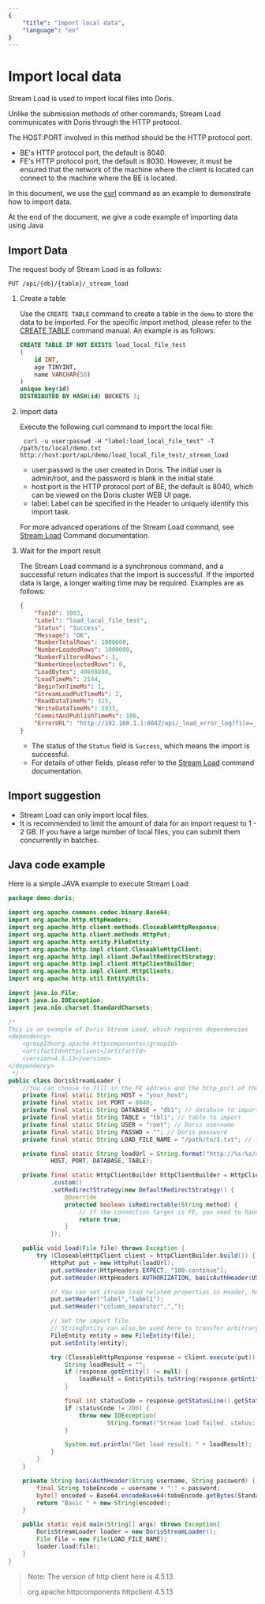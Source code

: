 ```yaml
---
{
    "title": "Import local data",
    "language": "en"
}
---
```


<!-- 
Licensed to the Apache Software Foundation (ASF) under one
or more contributor license agreements.  See the NOTICE file
distributed with this work for additional information
regarding copyright ownership.  The ASF licenses this file
to you under the Apache License, Version 2.0 (the
"License"); you may not use this file except in compliance
with the License.  You may obtain a copy of the License at

  http://www.apache.org/licenses/LICENSE-2.0

Unless required by applicable law or agreed to in writing,
software distributed under the License is distributed on an
"AS IS" BASIS, WITHOUT WARRANTIES OR CONDITIONS OF ANY
KIND, either express or implied.  See the License for the
specific language governing permissions and limitations
under the License.
-->

# Import local data

Stream Load is used to import local files into Doris.

Unlike the submission methods of other commands, Stream Load communicates with Doris through the HTTP protocol.

The HOST:PORT involved in this method should be the HTTP protocol port.

- BE's HTTP protocol port, the default is 8040.
- FE's HTTP protocol port, the default is 8030. However, it must be ensured that the network of the machine where the client is located can connect to the machine where the BE is located.

In this document, we use the [curl](https://curl.se/docs/manpage.html) command as an example to demonstrate how to import data.

At the end of the document, we give a code example of importing data using Java

## Import Data

The request body of Stream Load is as follows:

````text
PUT /api/{db}/{table}/_stream_load
````

1. Create a table

   Use the `CREATE TABLE` command to create a table in the `demo` to store the data to be imported. For the specific import method, please refer to the [CREATE TABLE](../../../sql-manual/sql-reference/Data-Definition-Statements/Create/CREATE-TABLE.md) command manual. An example is as follows:

   ```sql
   CREATE TABLE IF NOT EXISTS load_local_file_test
   (
       id INT,
       age TINYINT,
       name VARCHAR(50)
   )
   unique key(id)
   DISTRIBUTED BY HASH(id) BUCKETS 3;
   ````

2. Import data

   Execute the following curl command to import the local file:

   ````text
    curl -u user:passwd -H "label:load_local_file_test" -T /path/to/local/demo.txt http://host:port/api/demo/load_local_file_test/_stream_load
   ````

   - user:passwd is the user created in Doris. The initial user is admin/root, and the password is blank in the initial state.
   - host:port is the HTTP protocol port of BE, the default is 8040, which can be viewed on the Doris cluster WEB UI page.
   - label: Label can be specified in the Header to uniquely identify this import task.

   For more advanced operations of the Stream Load command, see [Stream Load](../../../sql-manual/sql-reference/Data-Manipulation-Statements/Load/STREAM-LOAD.md) Command documentation.

3. Wait for the import result

   The Stream Load command is a synchronous command, and a successful return indicates that the import is successful. If the imported data is large, a longer waiting time may be required. Examples are as follows:

   ````json
   {
       "TxnId": 1003,
       "Label": "load_local_file_test",
       "Status": "Success",
       "Message": "OK",
       "NumberTotalRows": 1000000,
       "NumberLoadedRows": 1000000,
       "NumberFilteredRows": 1,
       "NumberUnselectedRows": 0,
       "LoadBytes": 40888898,
       "LoadTimeMs": 2144,
       "BeginTxnTimeMs": 1,
       "StreamLoadPutTimeMs": 2,
       "ReadDataTimeMs": 325,
       "WriteDataTimeMs": 1933,
       "CommitAndPublishTimeMs": 106,
       "ErrorURL": "http://192.168.1.1:8042/api/_load_error_log?file=__shard_0/error_log_insert_stmt_db18266d4d9b4ee5-abb00ddd64bdf005_db18266d4d9b4ee5_abb00ddd64bdf005"
   }
   ````

   - The status of the `Status` field is `Success`, which means the import is successful.
   - For details of other fields, please refer to the [Stream Load](../../../sql-manual/sql-reference/Data-Manipulation-Statements/Load/STREAM-LOAD.md) command documentation.

## Import suggestion

- Stream Load can only import local files.
- It is recommended to limit the amount of data for an import request to 1 - 2 GB. If you have a large number of local files, you can submit them concurrently in batches.

## Java code example

Here is a simple JAVA example to execute Stream Load:

````java
package demo.doris;

import org.apache.commons.codec.binary.Base64;
import org.apache.http.HttpHeaders;
import org.apache.http.client.methods.CloseableHttpResponse;
import org.apache.http.client.methods.HttpPut;
import org.apache.http.entity.FileEntity;
import org.apache.http.impl.client.CloseableHttpClient;
import org.apache.http.impl.client.DefaultRedirectStrategy;
import org.apache.http.impl.client.HttpClientBuilder;
import org.apache.http.impl.client.HttpClients;
import org.apache.http.util.EntityUtils;

import java.io.File;
import java.io.IOException;
import java.nio.charset.StandardCharsets;

/*
This is an example of Doris Stream Load, which requires dependencies
<dependency>
    <groupId>org.apache.httpcomponents</groupId>
    <artifactId>httpclient</artifactId>
    <version>4.5.13</version>
</dependency>
 */
public class DorisStreamLoader {
    //You can choose to fill in the FE address and the http_port of the FE, but the connectivity between the client and the BE node must be guaranteed.
    private final static String HOST = "your_host";
    private final static int PORT = 8040;
    private final static String DATABASE = "db1"; // database to import
    private final static String TABLE = "tbl1"; // table to import
    private final static String USER = "root"; // Doris username
    private final static String PASSWD = ""; // Doris password
    private final static String LOAD_FILE_NAME = "/path/to/1.txt"; // local file path to import

    private final static String loadUrl = String.format("http://%s:%s/api/%s/%s/_stream_load",
            HOST, PORT, DATABASE, TABLE);

    private final static HttpClientBuilder httpClientBuilder = HttpClients
            .custom()
            .setRedirectStrategy(new DefaultRedirectStrategy() {
                @Override
                protected boolean isRedirectable(String method) {
                    // If the connection target is FE, you need to handle 307 redirect.
                    return true;
                }
            });

    public void load(File file) throws Exception {
        try (CloseableHttpClient client = httpClientBuilder.build()) {
            HttpPut put = new HttpPut(loadUrl);
            put.setHeader(HttpHeaders.EXPECT, "100-continue");
            put.setHeader(HttpHeaders.AUTHORIZATION, basicAuthHeader(USER, PASSWD));

            // You can set stream load related properties in Header, here we set label and column_separator.
            put.setHeader("label","label1");
            put.setHeader("column_separator",",");

            // Set the import file.
            // StringEntity can also be used here to transfer arbitrary data.
            FileEntity entity = new FileEntity(file);
            put.setEntity(entity);

            try (CloseableHttpResponse response = client.execute(put)) {
                String loadResult = "";
                if (response.getEntity() != null) {
                    loadResult = EntityUtils.toString(response.getEntity());
                }

                final int statusCode = response.getStatusLine().getStatusCode();
                if (statusCode != 200) {
                    throw new IOException(
                            String.format("Stream load failed. status: %s load result: %s", statusCode, loadResult));
                }

                System.out.println("Get load result: " + loadResult);
            }
        }
    }

    private String basicAuthHeader(String username, String password) {
        final String tobeEncode = username + ":" + password;
        byte[] encoded = Base64.encodeBase64(tobeEncode.getBytes(StandardCharsets.UTF_8));
        return "Basic " + new String(encoded);
    }

    public static void main(String[] args) throws Exception{
        DorisStreamLoader loader = new DorisStreamLoader();
        File file = new File(LOAD_FILE_NAME);
        loader.load(file);
    }
}
````

> Note: The version of http client here is 4.5.13
>
> <dependency>
> <groupId>org.apache.httpcomponents</groupId>
> <artifactId>httpclient</artifactId>
> <version>4.5.13</version>
> </dependency>
